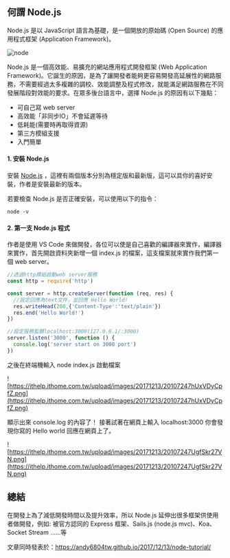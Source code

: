 ## 何謂 Node.js
Node.js 是以 JavaScript 語言為基礎，是一個開放的原始碼 (Open Source) 的應用程式框架 (Application Framework)。

![node](https://camo.githubusercontent.com/dfe125b1579e723de45a206328df7e0705ed9f9f/68747470733a2f2f6e6f64656a732e6f72672f7374617469632f696d616765732f6c6f676f732f6e6f64656a732e706e67)

Node.js 是一個高效能、易擴充的網站應用程式開發框架 (Web Application Framework)。它誕生的原因，是為了讓開發者能夠更容易開發高延展性的網路服務，不需要經過太多複雜的調校、效能調整及程式修改，就能滿足網路服務在不同發展階段對效能的要求。在眾多後台語言中，選擇 Node.js 的原因有以下幾點：

 - 可自己寫 web server
 - 高效能「非同步IO」不會延遲等待
 - 低耗能(需要時再取得資源)
 - 第三方模組支援
 - 入門簡單
 
#### 1. 安裝 Node.js

安裝 [Node.js](https://nodejs.org/en/) ，這裡有兩個版本分別為穩定版和最新版，這可以具你的喜好安裝，作者是安裝最新的版本。

若要檢查 Node.js 是否正確安裝，可以使用以下的指令：
```
node -v
```

#### 2. 第一支 Node.js 程式

作者是使用 VS Code 來做開發，各位可以使是自己喜歡的編譯器來實作，編譯器來實作，首先開啟資料夾新增一個 index.js 的檔案，這支檔案就來實作我們第一個 web server。

```js
//透過http模組啟動web server服務
const http = require('http') 

const server = http.createServer(function (req, res) {
  //設定回應為text文件，並回應 Hello World!
  res.writeHead(200,{'Content-Type':'text/plain'})
  res.end('Hello World!')
})

//設定服務監聽localhost:3000(127.0.0.1/:3000)
server.listen('3000', function () {  
  console.log('server start on 3000 port')
})

```
之後在終端機輸入 node index.js 啟動檔案

![https://ithelp.ithome.com.tw/upload/images/20171213/20107247hUxVDyCpfZ.png](https://ithelp.ithome.com.tw/upload/images/20171213/20107247hUxVDyCpfZ.png)

顯示出來 console.log 的內容了！ 接著試著在網頁上輸入 localhost:3000 你會發現你寫的 Hello world 回應在網頁上了。

![https://ithelp.ithome.com.tw/upload/images/20171213/20107247UgfSkr27VN.png](https://ithelp.ithome.com.tw/upload/images/20171213/20107247UgfSkr27VN.png)

## 總結

在開發上為了減低開發時間以及提升效率，所以 Node.js 延伸出很多框架供使用者做開發，例如: 被官方認同的 Express 框架、Sails.js (node.js mvc)、Koa、Socket Stream ......等



文章同時發表於：https://andy6804tw.github.io/2017/12/13/node-tutorial/

